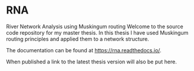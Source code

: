 # RNA
River Network Analysis using Muskingum routing
Welcome to the source code repository for my master thesis.
In this thesis I have used Muskingum routing principles and applied them to a network structure.

The documentation can be found at https://rna.readthedocs.io/.

When published a link to the latest thesis version will also be put here.
